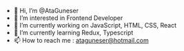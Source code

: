 - 👋 Hi, I’m @AtaGuneser
- 👀 I’m interested in Frontend Developer
- 🔭 I’m currently working on JavaScript, HTML, CSS, React
- 🌱 I’m currently learning Redux, Typescript
- 📫 How to reach me : ataguneser@hotmail.com

<!---
AtaGuneser/AtaGuneser is a ✨ special ✨ repository because its `README.md` (this file) appears on your GitHub profile.
You can click the Preview link to take a look at your changes.
--->
